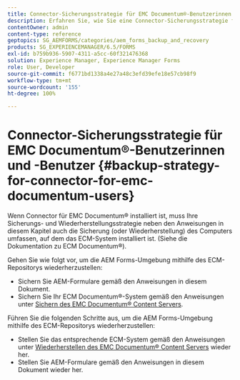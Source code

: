 ```yaml
---
title: Connector-Sicherungsstrategie für EMC Documentum®-Benutzerinnen und -Benutzer
description: Erfahren Sie, wie Sie eine Connector-Sicherungsstrategie für EMC Documentum®-Benutzerinnen und -Benutzer erstellen.
contentOwner: admin
content-type: reference
geptopics: SG_AEMFORMS/categories/aem_forms_backup_and_recovery
products: SG_EXPERIENCEMANAGER/6.5/FORMS
exl-id: b759b936-5907-4311-a5cc-60f321476368
solution: Experience Manager, Experience Manager Forms
role: User, Developer
source-git-commit: f6771bd1338a4e27a48c3efd39efe18e57cb98f9
workflow-type: tm+mt
source-wordcount: '155'
ht-degree: 100%

---
```


# Connector-Sicherungsstrategie für EMC Documentum®-Benutzerinnen und -Benutzer {#backup-strategy-for-connector-for-emc-documentum-users}

Wenn Connector für EMC Documentum® installiert ist, muss Ihre Sicherungs- und Wiederherstellungsstrategie neben den Anweisungen in diesem Kapitel auch die Sicherung (oder Wiederherstellung) des Computers umfassen, auf dem das ECM-System installiert ist. (Siehe die Dokumentation zu ECM Documentum®).

Gehen Sie wie folgt vor, um die AEM Forms-Umgebung mithilfe des ECM-Repositorys wiederherzustellen:

* Sichern Sie AEM-Formulare gemäß den Anweisungen in diesem Dokument.
* Sichern Sie Ihr ECM Documentum®-System gemäß den Anweisungen unter [Sichern des EMC Documentum® Content Servers](/help/forms/using/admin-help/backing-recovering-emc-documentum-repository.md#back-up-the-emc-documentum-content-server).

Führen Sie die folgenden Schritte aus, um die AEM Forms-Umgebung mithilfe des ECM-Repositorys wiederherzustellen:

* Stellen Sie das entsprechende ECM-System gemäß den Anweisungen unter [Wiederherstellen des EMC Documentum® Content Servers](/help/forms/using/admin-help/backing-recovering-emc-documentum-repository.md#restore-the-emc-documentum-content-server) wieder her.
* Stellen Sie AEM-Formulare gemäß den Anweisungen in diesem Dokument wieder her.
